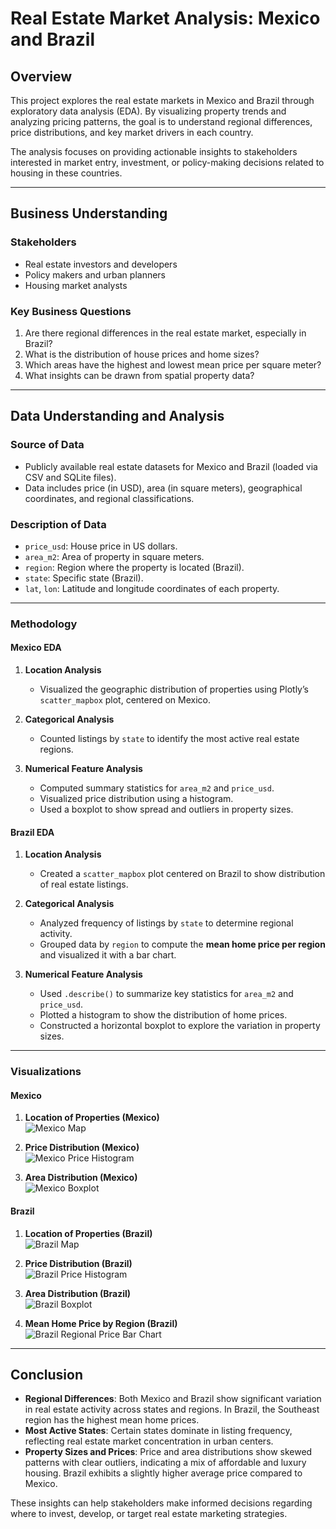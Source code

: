 # Real Estate Market Analysis: Mexico and Brazil

## Overview

This project explores the real estate markets in Mexico and Brazil through exploratory data analysis (EDA). By visualizing property trends and analyzing pricing patterns, the goal is to understand regional differences, price distributions, and key market drivers in each country.

The analysis focuses on providing actionable insights to stakeholders interested in market entry, investment, or policy-making decisions related to housing in these countries.

---

## Business Understanding

### Stakeholders
- Real estate investors and developers
- Policy makers and urban planners
- Housing market analysts

### Key Business Questions
1. Are there regional differences in the real estate market, especially in Brazil?
2. What is the distribution of house prices and home sizes?
3. Which areas have the highest and lowest mean price per square meter?
4. What insights can be drawn from spatial property data?

---

## Data Understanding and Analysis

### Source of Data
- Publicly available real estate datasets for Mexico and Brazil (loaded via CSV and SQLite files).
- Data includes price (in USD), area (in square meters), geographical coordinates, and regional classifications.

### Description of Data
- `price_usd`: House price in US dollars.
- `area_m2`: Area of property in square meters.
- `region`: Region where the property is located (Brazil).
- `state`: Specific state (Brazil).
- `lat`, `lon`: Latitude and longitude coordinates of each property.

---

### Methodology

#### **Mexico EDA**
1. **Location Analysis**  
   - Visualized the geographic distribution of properties using Plotly’s `scatter_mapbox` plot, centered on Mexico.

2. **Categorical Analysis**  
   - Counted listings by `state` to identify the most active real estate regions.

3. **Numerical Feature Analysis**  
   - Computed summary statistics for `area_m2` and `price_usd`.
   - Visualized price distribution using a histogram.
   - Used a boxplot to show spread and outliers in property sizes.

#### **Brazil EDA**
1. **Location Analysis**  
   - Created a `scatter_mapbox` plot centered on Brazil to show distribution of real estate listings.

2. **Categorical Analysis**  
   - Analyzed frequency of listings by `state` to determine regional activity.
   - Grouped data by `region` to compute the **mean home price per region** and visualized it with a bar chart.

3. **Numerical Feature Analysis**  
   - Used `.describe()` to summarize key statistics for `area_m2` and `price_usd`.
   - Plotted a histogram to show the distribution of home prices.
   - Constructed a horizontal boxplot to explore the variation in property sizes.

---

### Visualizations

#### **Mexico**

1. **Location of Properties (Mexico)**  
   ![Mexico Map](https://github.com/Harriet-ngomo/Real-estate-analysis-mexico-brazil/blob/319ca34e5748fcbfe34b71cdbeadaf90a6a611ba/data/images/Mexico/Scatter_map%20mexico.png)

2. **Price Distribution (Mexico)**  
   ![Mexico Price Histogram](https://github.com/Harriet-ngomo/Real-estate-analysis-mexico-brazil/blob/319ca34e5748fcbfe34b71cdbeadaf90a6a611ba/data/images/Mexico/Price%20distribution%20in%20mexico.png)

3. **Area Distribution (Mexico)**  
   ![Mexico Boxplot](https://github.com/Harriet-ngomo/Real-estate-analysis-mexico-brazil/blob/319ca34e5748fcbfe34b71cdbeadaf90a6a611ba/data/images/Mexico/Home%20price%20distribution.png)

#### **Brazil**

1. **Location of Properties (Brazil)**  
   ![Brazil Map](https://github.com/Harriet-ngomo/Real-estate-analysis-mexico-brazil/blob/319ca34e5748fcbfe34b71cdbeadaf90a6a611ba/data/images/Brazil/Brazil%20map.png)

2. **Price Distribution (Brazil)**  
   ![Brazil Price Histogram](https://github.com/Harriet-ngomo/Real-estate-analysis-mexico-brazil/blob/319ca34e5748fcbfe34b71cdbeadaf90a6a611ba/data/images/Brazil/Home%20Price%20histogram.png)

3. **Area Distribution (Brazil)**  
   ![Brazil Boxplot](https://github.com/Harriet-ngomo/Real-estate-analysis-mexico-brazil/blob/319ca34e5748fcbfe34b71cdbeadaf90a6a611ba/data/images/Brazil/Brazil%20Box%20plot.png)

4. **Mean Home Price by Region (Brazil)**  
   ![Brazil Regional Price Bar Chart](https://github.com/Harriet-ngomo/Real-estate-analysis-mexico-brazil/blob/319ca34e5748fcbfe34b71cdbeadaf90a6a611ba/data/images/Brazil/Brazil%20regional%20Bar.png)

---

## Conclusion

- **Regional Differences**: Both Mexico and Brazil show significant variation in real estate activity across states and regions. In Brazil, the Southeast region has the highest mean home prices.
- **Most Active States**: Certain states dominate in listing frequency, reflecting real estate market concentration in urban centers.
- **Property Sizes and Prices**: Price and area distributions show skewed patterns with clear outliers, indicating a mix of affordable and luxury housing. Brazil exhibits a slightly higher average price compared to Mexico.

These insights can help stakeholders make informed decisions regarding where to invest, develop, or target real estate marketing strategies.


